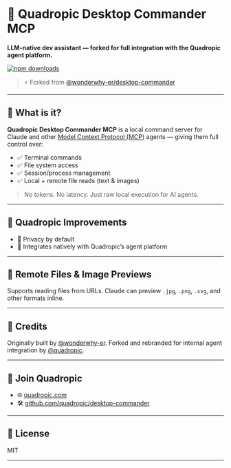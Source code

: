 
# 🧠 Quadropic Desktop Commander MCP

**LLM-native dev assistant — forked for full integration with the Quadropic agent platform.**

[![npm downloads](https://img.shields.io/npm/dw/@quadropic/desktop-commander)](https://www.npmjs.com/package/@quadropic/desktop-commander)

> ⚡️ Forked from [@wonderwhy-er/desktop-commander](https://github.com/wonderwhy-er/DesktopCommanderMCP)

---

## 🧩 What is it?

**Quadropic Desktop Commander MCP** is a local command server for Claude and other [Model Context Protocol (MCP)](https://github.com/modelcontextprotocol) agents — giving them full control over:

* ✅ Terminal commands
* ✅ File system access
* ✅ Session/process management
* ✅ Local + remote file reads (text & images)

> No tokens. No latency. Just raw local execution for AI agents.

---

## 🔄 Quadropic Improvements

* 🔐 Privacy by default
* 🧠 Integrates natively with Quadropic’s agent platform

---

## 📂 Remote Files & Image Previews

Supports reading files from URLs. Claude can preview `.jpg`, `.png`, `.svg`, and other formats inline.

---

## 🤝 Credits

Originally built by [@wonderwhy-er](https://github.com/wonderwhy-er).
Forked and rebranded for internal agent integration by [@quadropic](https://github.com/quadropic).

---

## 💬 Join Quadropic

* 🌐 [quadropic.com](https://quadropic.com)
* 🛠 [github.com/quadropic/desktop-commander](https://github.com/quadropic/desktop-commander)

---

## 📄 License

MIT

---
